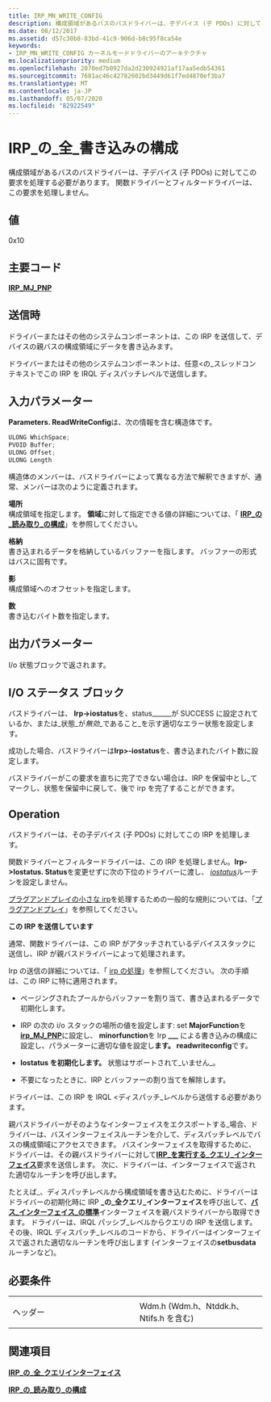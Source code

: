 ```yaml
---
title: IRP_MN_WRITE_CONFIG
description: 構成領域があるバスのバスドライバーは、子デバイス (子 PDOs) に対してこの要求を処理する必要があります。 関数ドライバーとフィルタードライバーは、この要求を処理しません。
ms.date: 08/12/2017
ms.assetid: d57c30b8-83bd-41c9-906d-b8c95f8ca54e
keywords:
- IRP_MN_WRITE_CONFIG カーネルモードドライバーのアーキテクチャ
ms.localizationpriority: medium
ms.openlocfilehash: 2070ed7b0927da2d230924921af17aa5edb54361
ms.sourcegitcommit: 7681ac46c42782602bd3449d61f7ed4870ef3ba7
ms.translationtype: MT
ms.contentlocale: ja-JP
ms.lasthandoff: 05/07/2020
ms.locfileid: "82922549"
---
```

# <a name="irp_mn_write_config"></a>IRP\_の\_全\_書き込みの構成


構成領域があるバスのバスドライバーは、子デバイス (子 PDOs) に対してこの要求を処理する必要があります。 関数ドライバーとフィルタードライバーは、この要求を処理しません。

## <a name="value"></a>値

0x10

<a name="major-code"></a>主要コード
----------

[**IRP\_MJ\_PNP**](irp-mj-pnp.md)

<a name="when-sent"></a>送信時
---------

ドライバーまたはその他のシステムコンポーネントは、この IRP を送信して、デバイスの親バスの構成領域にデータを書き込みます。

ドライバーまたはその他のシステムコンポーネントは、任意&lt;の\_スレッドコンテキストでこの IRP を IRQL ディスパッチレベルで送信します。

## <a name="input-parameters"></a>入力パラメーター


**Parameters. ReadWriteConfig**は、次の情報を含む構造体です。

```cpp
ULONG WhichSpace;
PVOID Buffer;
ULONG Offset;
ULONG Length
```

構造体のメンバーは、バスドライバーによって異なる方法で解釈できますが、通常、メンバーは次のように定義されます。

<a href="" id="whichspace"></a>**場所**  
構成領域を指定します。 **領域**に対して指定できる値の詳細については、「 [**IRP\_の\_読み取り\_の構成**](irp-mn-read-config.md)」を参照してください。

<a href="" id="buffer"></a>**格納**  
書き込まれるデータを格納しているバッファーを指します。 バッファーの形式はバスに固有です。

<a href="" id="offset"></a>**影**  
構成領域へのオフセットを指定します。

<a href="" id="length"></a>**数**  
書き込むバイト数を指定します。

## <a name="output-parameters"></a>出力パラメーター


I/o 状態ブロックで返されます。

## <a name="io-status-block"></a>I/O ステータス ブロック


バスドライバーは、 **Irp-&gt;iostatus**を、status\_\_\_\_\_\_が SUCCESS に設定されているか、または\_状態\_が*無効*\_であること\_を示す適切なエラー状態を設定します。

成功した場合、バスドライバーは**Irp&gt;-iostatus**を、書き込まれたバイト数に設定します。

バスドライバーがこの要求を直ちに完了できない場合は、IRP を保留中とし\_てマークし、状態を保留中に戻して、後で irp を完了することができます。

<a name="operation"></a>Operation
---------

バスドライバーは、その子デバイス (子 PDOs) に対してこの IRP を処理します。

関数ドライバーとフィルタードライバーは、この IRP を処理しません。**Irp-&gt;Iostatus. Status**を変更せずに次の下位のドライバーに渡し、 [*iostatus*](https://docs.microsoft.com/windows-hardware/drivers/ddi/wdm/nc-wdm-io_completion_routine)ルーチンを設定しません。

[プラグアンドプレイの小さな irp](plug-and-play-minor-irps.md)を処理するための一般的な規則については、「[プラグアンドプレイ](https://docs.microsoft.com/windows-hardware/drivers/kernel/implementing-plug-and-play)」を参照してください。

**この IRP を送信しています**

通常、関数ドライバーは、この IRP がアタッチされているデバイススタックに送信し、IRP が親バスドライバーによって処理されます。

Irp の送信の詳細については、「 [irp の処理](https://docs.microsoft.com/windows-hardware/drivers/kernel/handling-irps)」を参照してください。 次の手順は、この IRP に特に適用されます。

-   ページングされたプールからバッファーを割り当て、書き込まれるデータで初期化します。

-   IRP の次の i/o スタックの場所の値を設定します: set **MajorFunction**を[**irp\_MJ\_PNP**](irp-mj-pnp.md)に設定し、 **minorfunction**を Irp **\_\_\_** による書き込みの構成に設定し、パラメーターに適切な値を設定し**ます。 readwriteconfig**です。

-   **Iostatus を初期化します。** 状態はサポートされて\_いません\_。

-   不要になったときに、IRP とバッファーの割り当てを解除します。

ドライバーは、この IRP を IRQL &lt;ディスパッチ\_レベルから送信する必要があります。

親バスドライバーがそのようなインターフェイスをエクスポートする\_場合、ドライバーは、バスインターフェイスルーチンを介して、ディスパッチレベルでバスの構成領域にアクセスできます。 バスインターフェイスを取得するために、ドライバーは、その親バスドライバーに対して[**IRP\_を実行する\_クエリ\_インターフェイス**](irp-mn-query-interface.md)要求を送信します。 次に、ドライバーは、インターフェイスで返された適切なルーチンを呼び出します。

たとえば\_、ディスパッチレベルから構成領域を書き込むために、ドライバーはドライバーの初期化時に IRP **\_の\_全クエリ\_インターフェイス**を呼び出して、[**バス\_インターフェイス\_の標準**](https://docs.microsoft.com/windows-hardware/drivers/ddi/wdm/ns-wdm-_bus_interface_standard)インターフェイスを親バスドライバーから取得できます。 ドライバーは、IRQL パッシブ\_レベルからクエリの IRP を送信します。 その後、IRQL ディスパッチ\_レベルのコードから、ドライバーはインターフェイスで返された適切なルーチンを呼び出します (インターフェイスの**setbusdata**ルーチンなど)。

<a name="requirements"></a>必要条件
------------

<table>
<colgroup>
<col width="50%" />
<col width="50%" />
</colgroup>
<tbody>
<tr class="odd">
<td><p>ヘッダー</p></td>
<td>Wdm.h (Wdm.h、Ntddk.h、Ntifs.h を含む)</td>
</tr>
</tbody>
</table>

## <a name="see-also"></a>関連項目


[**IRP\_の\_全\_クエリインターフェイス**](irp-mn-query-interface.md)

[**IRP\_の\_読み取り\_の構成**](irp-mn-read-config.md)

 

 




